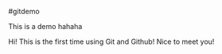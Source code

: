 #gitdemo

This is a demo hahaha

Hi! This is the first time using Git and Github! Nice to meet you!
